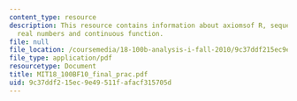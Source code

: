 ```yaml
---
content_type: resource
description: This resource contains information about axiomsof R, sequence of positive
  real numbers and continuous function.
file: null
file_location: /coursemedia/18-100b-analysis-i-fall-2010/9c37ddf215ec9e49511fafacf315705d_MIT18_100BF10_final_prac.pdf
file_type: application/pdf
resourcetype: Document
title: MIT18_100BF10_final_prac.pdf
uid: 9c37ddf2-15ec-9e49-511f-afacf315705d
---
```

